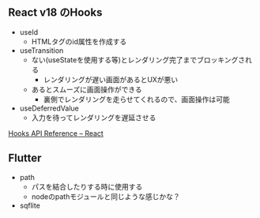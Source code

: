 ## React v18 のHooks

- useId
  - HTMLタグのid属性を作成する
- useTransition
  - ない(useStateを使用する等)とレンダリング完了までブロッキングされる
    - レンダリングが遅い画面があるとUXが悪い
  - あるとスムーズに画面操作ができる
    - 裏側でレンダリングを走らせてくれるので、画面操作は可能
- useDeferredValue
  - 入力を待ってレンダリングを遅延させる

[Hooks API Reference – React](https://legacy.reactjs.org/docs/hooks-reference.html)

## Flutter

- path
  - パスを結合したりする時に使用する
  - nodeのpathモジュールと同じような感じかな？
- sqflite